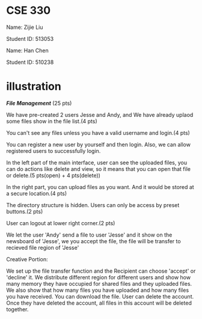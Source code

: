 # CSE 330

Name: Zijie Liu

Student ID: 513053

Name: Han Chen

Student ID: 510238

# illustration

***File Management*** (25 pts)

We have pre-created 2 users Jesse and Andy, and We have already uplaod some files show in the file list.(4 pts)

You can't see any files unless you have a valid username and login.(4 pts)

You can register a new user by yourself and then login. Also, we can allow registered users to successfully login.

In the left part of the main interface, user can see the uploaded files, you can do actions like delete and view, so it means that you can open that file or delete.(5 pts(open) + 4 pts(delete))

In the right part, you can upload files as you want. And it would be stored at a secure location.(4 pts)

The directory structure is hidden. Users can only be access by preset buttons.(2 pts)

User can logout at lower right corner.(2 pts)

We let the user 'Andy' send a file to user 'Jesse' and it show on the newsboard of 'Jesse', we you accept the file, the file will be transfer to recieved file region of 'Jesse'

Creative Portion:

We set up the file transfer function and the Recipient can choose 'accept' or 'decline' it.
We distribute different region for different users and show how many memory they have occupied for shared files and they uploaded files. We also show that how many files you have uploaded and how many files you have received.
You can download the file.
User can delete the account. Once they have deleted the account, all files in this account will be deleted together.
